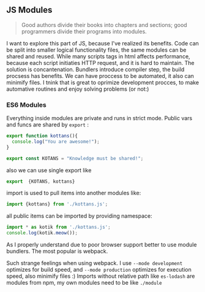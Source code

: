 ## JS Modules
> Good authors divide their books into chapters and sections; good programmers divide their programs into modules.

I want to explore this part of JS, because I've realized its benefits. Code can be split into smaller logical functionality files, the same modules can be shared and reused. While many scripts tags in html affects performance, because each script initiaties HTTP request, and it is hard to maintain. The solution is concantenation. Bundlers introduce compiler step, the build procsess has benefits. We can have proccess  to be automated, it also can minimify files. I tnink that is great to oprimize development procces, to make automative routines and enjoy solving problems (or not:) 

### ES6 Modules 
Everything inside modules are private and runs in strict mode. Public vars and funcs are shared by `export` :

```js
export function kottans(){
  console.log("You are awesome!");  
}

export const KOTANS = "Knowledge must be shared!";
```
also we can use single export like 
```js
export  {KOTANS, kottans}
```
import is used to pull items into another modules like:
```js
import {kottans} from './kottans.js';
```
  all public items can be imported by providing namespace:
  ```js
import * as kotik from './kottans.js';
console.log(kotik.meow());
```
As I properly understand due to poor browser support better to use module bundlers. The most popular is webpack.    

Such strange feelings when using webpack. I use `--mode development` optimizes for build speed, and `--mode production` optimizes for execution speed, also minimify files :) Imports without relative path like `es-lodash` are modules from npm, my own modules need to be like `./module`



